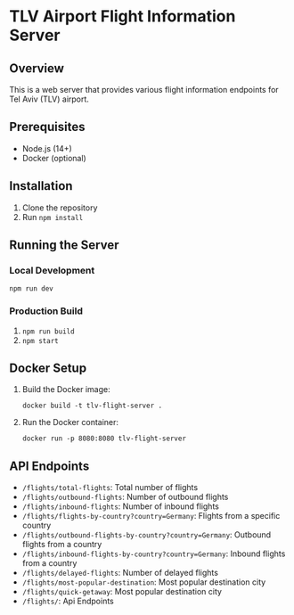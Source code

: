 # TLV Airport Flight Information Server

## Overview
This is a web server that provides various flight information endpoints for Tel Aviv (TLV) airport.

## Prerequisites
- Node.js (14+)
- Docker (optional)

## Installation
1. Clone the repository
2. Run `npm install`

## Running the Server
### Local Development
`npm run dev`

### Production Build
1. `npm run build`
2. `npm start`

## Docker Setup
1. Build the Docker image:
   ```
   docker build -t tlv-flight-server .
   ```

2. Run the Docker container:
   ```
   docker run -p 8080:8080 tlv-flight-server
   ```

## API Endpoints
- `/flights/total-flights`: Total number of flights
- `/flights/outbound-flights`: Number of outbound flights
- `/flights/inbound-flights`: Number of inbound flights
- `/flights/flights-by-country?country=Germany`: Flights from a specific country
- `/flights/outbound-flights-by-country?country=Germany`: Outbound flights from a country
- `/flights/inbound-flights-by-country?country=Germany`: Inbound flights from a country
- `/flights/delayed-flights`: Number of delayed flights
- `/flights/most-popular-destination`: Most popular destination city
- `/flights/quick-getaway`: Most popular destination city
- `/flights/`: Api Endpoints 